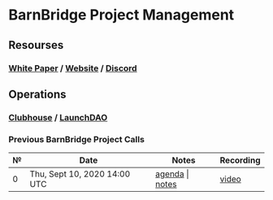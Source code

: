 # **BarnBridge Project Management**

## **Resourses**
### [White Paper](https://github.com/BarnBridge/BarnBridge-Whitepaper) / [Website](https://barnbridge.io/) / [Discord](https://discord.gg/s9Z6HJH)

## **Operations**
### [Clubhouse](https://app.clubhouse.io/barnbridge/stories/space/47/everything) / [LaunchDAO](https://mainnet.aragon.org/#/barnbridgelaunch/)

### Previous BarnBridge Project Calls

 №  | Date                             | Notes          | Recording            |
--- | -------------------------------- | -------------- | -------------------- |
 0  | Thu, Sept 10, 2020 14:00 UTC       | [agenda](https://github.com/BarnBridge/BarnBridge-PM/issues/1) \| [notes]()     | [video]() |

